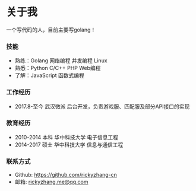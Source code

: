 # 关于我
一个写代码的人，目前主要写golang！

### 技能
+ 熟练：Golang 网络编程 并发编程 Linux
+ 熟悉：Python C/C++ PHP Web编程
+ 了解：JavaScript 函数式编程

### 工作经历
+ 2017.8-至今 武汉微派 后台开发，负责游戏服、匹配服及部分API接口的实现

### 教育经历
+ 2010-2014 本科 华中科技大学 电子信息工程
+ 2014-2017 硕士 华中科技大学 信息与通信工程

### 联系方式
+ Github: https://github.com/rickyzhang-cn
+ 邮箱: rickyzhang.me@qq.com

